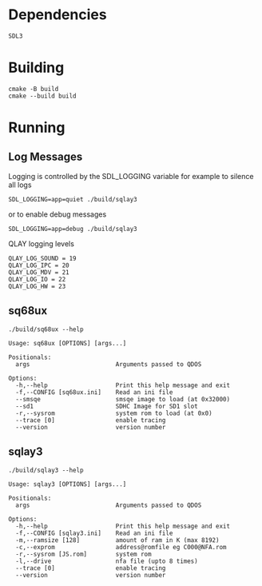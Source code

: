 # Dependencies

```
SDL3
```

# Building

```
cmake -B build
cmake --build build
```

# Running
## Log Messages

Logging is controlled by the SDL_LOGGING variable for example to silence all logs

```
SDL_LOGGING=app=quiet ./build/sqlay3
```

or to enable debug messages

```
SDL_LOGGING=app=debug ./build/sqlay3
```

QLAY logging levels

```
QLAY_LOG_SOUND = 19
QLAY_LOG_IPC = 20
QLAY_LOG_MDV = 21
QLAY_LOG_IO = 22
QLAY_LOG_HW = 23
```

## sq68ux

```
./build/sq68ux --help

Usage: sq68ux [OPTIONS] [args...]

Positionals:
  args                        Arguments passed to QDOS

Options:
  -h,--help                   Print this help message and exit
  -f,--CONFIG [sq68ux.ini]    Read an ini file
  --smsqe                     smsqe image to load (at 0x32000)
  --sd1                       SDHC Image for SD1 slot
  -r,--sysrom                 system rom to load (at 0x0)
  --trace [0]                 enable tracing
  --version                   version number
```

## sqlay3

```
./build/sqlay3 --help

Usage: sqlay3 [OPTIONS] [args...]

Positionals:
  args                        Arguments passed to QDOS

Options:
  -h,--help                   Print this help message and exit
  -f,--CONFIG [sqlay3.ini]    Read an ini file
  -m,--ramsize [128]          amount of ram in K (max 8192)
  -c,--exprom                 address@romfile eg C000@NFA.rom
  -r,--sysrom [JS.rom]        system rom
  -l,--drive                  nfa file (upto 8 times)
  --trace [0]                 enable tracing
  --version                   version number
```
